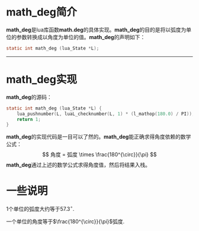 # math_deg简介

**math_deg**是lua库函数**math.deg**的具体实现。**math_deg**的目的是将以弧度为单位的参数转换成以角度为单位的值。**math_deg**的声明如下：

```c
static int math_deg (lua_State *L);
```

---

# math_deg实现

**math_deg**的源码：

```c
static int math_deg (lua_State *L) {                                                  
    lua_pushnumber(L, luaL_checknumber(L, 1) * (l_mathop(180.0) / PI));
    return 1;
}
```

**math_deg**的实现代码是一目可以了然的。**math_deg**能正确求得角度依赖的数学公式：
$$
角度 = 弧度 \times \frac{180^{\circ}}{\pi}
$$
**math_deg**通过上述的数学公式求得角度值，然后将结果入栈。

# 一些说明

1个单位的弧度大约等于$57.3^{\circ}$.

一个单位的角度等于$\frac{180^{\circ}}{\pi}$弧度.
